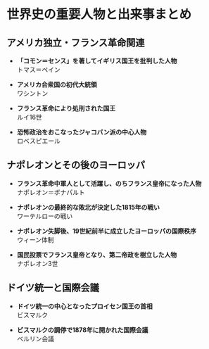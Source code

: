 # 世界史の重要人物と出来事まとめ

## アメリカ独立・フランス革命関連

- **「コモン＝センス」を著してイギリス国王を批判した人物**  
  トマス＝ペイン

- **アメリカ合衆国の初代大統領**  
  ワシントン

- **フランス革命により処刑された国王**  
  ルイ16世

- **恐怖政治をおこなったジャコバン派の中心人物**  
  ロベスピエール

## ナポレオンとその後のヨーロッパ

- **フランス革命中軍人として活躍し、のちフランス皇帝になった人物**  
  ナポレオン＝ボナパルト

- **ナポレオンの最終的な敗北が決定した1815年の戦い**  
  ワーテルローの戦い

- **ナポレオン失脚後、19世紀前半に成立したヨーロッパの国際秩序**  
  ウィーン体制

- **国民投票でフランス皇帝となり、第二帝政を樹立した人物**  
  ナポレオン3世

## ドイツ統一と国際会議

- **ドイツ統一の中心となったプロイセン国王の首相**  
  ビスマルク

- **ビスマルクの調停で1878年に開かれた国際会議**  
  ベルリン会議
